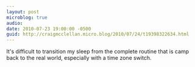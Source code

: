 ```yaml
---
layout: post
microblog: true
audio: 
date: 2010-07-23 19:00:00 -0500
guid: http://craigmcclellan.micro.blog/2010/07/24/t19398322634.html
---
```

It's difficult to transition my sleep from the complete routine that is camp back to the real world, especially with a time zone switch.
